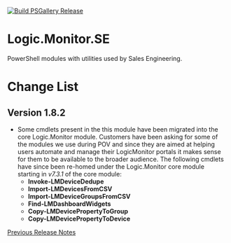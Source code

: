 [![Build PSGallery Release](https://github.com/stevevillardi/Logic.Monitor.SE/actions/workflows/main.yml/badge.svg)](https://github.com/stevevillardi/Logic.Monitor.SE/actions/workflows/main.yml)

# Logic.Monitor.SE
PowerShell modules with utilities used by Sales Engineering.

# Change List

## Version 1.8.2
- Some cmdlets present in the this module have been migrated into the core Logic.Monitor module. Customers have been asking for some of the modules we use during POV and since they are aimed at helping users automate and manage their LogicMonitor portals it makes sense for them to be available to the broader audience. The following cmdlets have since been re-homed under the Logic.Monitor core module starting in *v7.3.1* of the core module:
  - **Invoke-LMDeviceDedupe**
  - **Import-LMDevicesFromCSV**
  - **Import-LMDeviceGroupsFromCSV**
  - **Find-LMDashboardWidgets**
  - **Copy-LMDevicePropertyToGroup**
  - **Copy-LMDevicePropertyToDevice**

[Previous Release Notes](RELEASENOTES.md)
